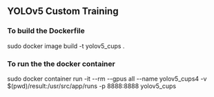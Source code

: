 ## YOLOv5 Custom Training

### To build the Dockerfile
sudo docker image build -t yolov5_cups .

### To run the the docker container
sudo docker container run -it --rm --gpus all --name yolov5_cups4 -v $(pwd)/result:/usr/src/app/runs -p 8888:8888 yolov5_cups


